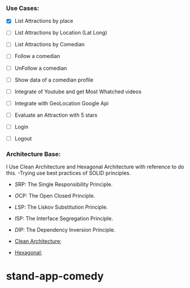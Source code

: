 ### Use Cases:
- [x] List Attractions by place
- [ ] List Attractions by Location (Lat Long)
- [ ] List Attractions by Comedian
- [ ] Follow a comedian
- [ ] UnFollow a comedian
- [ ] Show data of a comedian profile
- [ ] Integrate of Youtube and get Most Whatched videos
- [ ] Integrate with GeoLocation Google Api
- [ ] Evaluate an Attraction with 5 stars
- [ ] Login
- [ ] Logout


### Architecture Base:
I Use Clean Architecture and Hexagonal Architecture with reference to do this. 
-Trying use best practices of SOLID principles.

- *S*RP: The Single Responsibility Principle.
- *O*CP: The Open Closed Principle.
- *L*SP: The Liskov Substitution Principle.
- *I*SP: The Interface Segregation Principle.
- *D*IP: The Dependency Inversion Principle.

- [Clean Architecture](http://cleancoder.com/);
- [Hexagonal](https://alistair.cockburn.us/hexagonal-architecture/);

# stand-app-comedy

